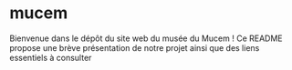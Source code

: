 # mucem
Bienvenue dans le dépôt du site web du musée du Mucem ! Ce README propose une brève présentation de notre projet ainsi que des liens essentiels à consulter
